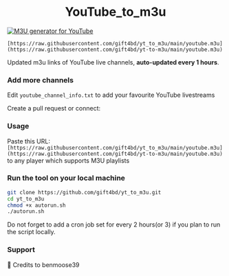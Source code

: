 
<h1 align="center"> YouTube_to_m3u </h1>

[![M3U generator for YouTube](https://github.com/gift4bd/yt_to_m3u/actions/workflows/m3u_Generator.yml/badge.svg)](https://github.com/gift4bd/yt_to_m3u/actions/workflows/m3u_Generator.yml)

`[https://raw.githubusercontent.com/gift4bd/yt_to_m3u/main/youtube.m3u](https://raw.githubusercontent.com/gift4bd/yt-to-m3u/main/youtube.m3u)`

Updated m3u links of YouTube live channels, **auto-updated every 1 hours**.


### Add more channels
Edit `youtube_channel_info.txt` to add your favourite YouTube livestreams

Create a pull request or connect: 

### Usage
Paste this URL: `[https://raw.githubusercontent.com/gift4bd/yt_to_m3u/main/youtube.m3u](https://raw.githubusercontent.com/gift4bd/yt-to-m3u/main/youtube.m3u)` to any player which supports M3U playlists

### Run the tool on your local machine
``` bash
git clone https://github.com/gift4bd/yt_to_m3u.git
cd yt_to_m3u
chmod +x autorun.sh
./autorun.sh
```

Do not forget to add a cron job set for every 2 hours(or 3) if you plan to run the script locally.

### Support

🙂 Credits to benmoose39
